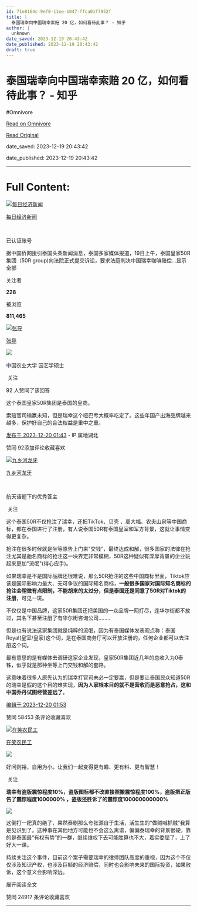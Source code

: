 ```yaml
---
id: 71e8164c-9ef0-11ee-b047-ffca01f7952f
title: |
  泰国瑞幸向中国瑞幸索赔 20 亿，如何看待此事？ - 知乎
author: |
  unknown
date_saved: 2023-12-19 20:43:42
date_published: 2023-12-19 20:43:42
draft: true
---
```


# 泰国瑞幸向中国瑞幸索赔 20 亿，如何看待此事？ - 知乎
#Omnivore

[Read on Omnivore](https://omnivore.app/me/20-18c857ce2e0)

[Read Original](https://www.zhihu.com/question/635685133/answer/3331989431)

date_saved: 2023-12-19 20:43:42

date_published: 2023-12-19 20:43:42

--- 

# Full Content: 

[![每日经济新闻](https://proxy-prod.omnivore-image-cache.app/0x0,suHC1ebUxgPeRiHHXlWKyIFyrHz38_N35eytZAGjvuYA/https://picx.zhimg.com/v2-3c85f145c803f8c734e586243f171a50_l.jpg?source=1def8aca)](https://www.zhihu.com/org/mei-ri-jing-ji-xin-wen)

[每日经济新闻](https://www.zhihu.com/org/mei-ri-jing-ji-xin-wen)

[​](https://www.zhihu.com/question/48510028)

已认证账号

据中国侨网援引泰国头条新闻消息，泰国多家媒体报道，19日上午，泰囯皇家50R集团（50R group)向法院正式提交诉讼，要求法庭判决中国瑞幸咖啡赔偿…显示全部 ​

关注者

**228**

被浏览

**811,465**

[![张导](https://proxy-prod.omnivore-image-cache.app/0x0,s2Bgycgcqck6WxUz7onWaGrBvlXpYtG7_QbtwMsaf0JI/https://picx.zhimg.com/v2-9da17b90fdbd0a07f20e52a224b36b06_l.jpg?source=2c26e567)](https://www.zhihu.com/people/tong-shi-xue-zha-lun-luo-ren-1)

[张导](https://www.zhihu.com/people/tong-shi-xue-zha-lun-luo-ren-1)

[​](https://www.zhihu.com/question/48510028)​![](https://proxy-prod.omnivore-image-cache.app/0x0,sEQaOWrSM4sYxMszrQ6lhsM51WgM5AvlqxCkeG6GJZz4/https://pic1.zhimg.com/v2-4812630bc27d642f7cafcd6cdeca3d7a.jpg?source=88ceefae)

中国农业大学 园艺学硕士

​ 关注

92 人赞同了该回答

这个泰囯皇家50R集团是泰国的皇商。

索赔官司输赢未知，但是瑞幸这个哑巴亏大概率吃定了。这些年国产出海品牌越来越多，保护好自己的合法权益是重中之重。 ​

[发布于 2023-12-20 01:43](https://www.zhihu.com/question/635685133/answer/3331989431)・IP 属地湖北

​赞同 92​​添加评论​收藏​喜欢

[![九乡河龙牙](https://proxy-prod.omnivore-image-cache.app/0x0,sCLWwxdDSDP0jms3IDHmy8jOBE_VDO1NTna_aKSmUiGE/https://pica.zhimg.com/v2-743885ceb3b3af004fef5ebcef682a86_l.jpg?source=1def8aca)](https://www.zhihu.com/people/long-ya-38)

[九乡河龙牙](https://www.zhihu.com/people/long-ya-38)

[​](https://www.zhihu.com/question/48509984)

航天话题下的优秀答主

​ 关注

这个泰国50R不仅抢注了瑞幸，还把TikTok、贝壳 、周大福、农夫山泉等中国商标，都在泰国进行了注册，有人说泰国50R有泰国皇室和军方背景，这就让事情变得更复杂。

抢注在很多时候就是坐等原告上门来"交钱"，最终达成和解，很多国家的法律在抢注尤其是驰名商标的抢注这一块界定非常模糊，50R这种疑似有深厚背景的企业玩起来更加"流氓"(得心应手)。

如果瑞幸是不是国际品牌还很难说，那么50R抢注的这些中国商标里面，Tiktok应该是国际影响力最大、无可争议的国际知名商标，**一般很多国家对国际知名商标的抢注会稍微有点限制，不能胡来的太过分，但是泰国还是同意了50R对Tiktok的注册**，可见一斑。

不仅仅是中国品牌，这家50R集团还把美国的一众品牌一网打尽，连华尔街都不放过，其名下甚至注册了有华尔街咨询公司........

但是也有说法这家集团就是纯粹的流氓，因为有泰国媒体发表观点称：泰国Royal(皇室/皇家)这个词，是在泰国商务厅可以开放注册的，任何企业都可以去注册这个词。

最有意思的是有媒体去调研这家企业发现，皇家50R集团近几年的总收入为0泰铢，似乎就是那种坐等上门交钱和解的套路。

这意味着很多人原先认为的瑞幸打官司未必一定要赢，但是要让泰国民众知道50R的瑞幸是假的这个目的难实现，**因为人家根本目的就不是营收而是恶意抢占，这和中国乔丹试图经营差远了**。

[编辑于 2023-12-20 01:53](https://www.zhihu.com/question/635685133/answer/3331913851)

​赞同 584​​53 条评论​收藏​喜欢

[![在笑农民工](https://proxy-prod.omnivore-image-cache.app/0x0,sVglXMICit6V12pp5bMNxqmxnMLTANMd8OuceXJ5Bwc4/https://pic1.zhimg.com/v2-3f665d832091bad7d50398ea71761639_l.jpg?source=1def8aca)](https://www.zhihu.com/people/pan-chun-ming-44)

[在笑农民工](https://www.zhihu.com/people/pan-chun-ming-44)

​![](https://proxy-prod.omnivore-image-cache.app/0x0,sRpP1H2oa_TfsDLpATwsIt6ipVLRN7HlUZGTch2Ee4JQ/https://picx.zhimg.com/v2-4812630bc27d642f7cafcd6cdeca3d7a.jpg?source=88ceefae)

好问则裕，自用为小。让我们一起变得更有趣、更有料、更有智慧！

​ 关注

**瑞幸有盗版震惊程度10%，盗版图标都不改直接照搬震惊程度100%，盗版把正版告了震惊程度1000000% ，盗版还胜诉了的震惊度100000000000%** 

![](https://proxy-prod.omnivore-image-cache.app/748x1452,stXh8tbKD_38R6MUeFhIn2jl5QUrDljGLYstcEovkeP0/https://picx.zhimg.com/50/v2-1707c93455022a15e685b11baa99eccb_720w.jpg?source=1def8aca)

这倒打一耙真的绝了，果然泰剧那么夸张源自于生活，活生生的“做贼喊抓贼”我算是见识到了。这种事在其他地方可能也不会这么离谱，偏偏泰瑞幸的背景很硬，靠的是泰国最“有权有势”的一群，继续维权下去可能胜算也不大，着实委屈了，上了好大一课。 

持续关注这个事件，目前这个案子需要瑞幸的律师团队高度的重视，因为这个不仅仅涉及知识产权，也涉及巨额的经济赔偿，同时也会影响未来的国际投资，如果败诉，这个意义会影响深远。

展开阅读全文​

​赞同 249​​17 条评论​收藏​喜欢

---

